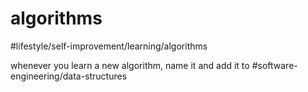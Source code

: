 # algorithms
#lifestyle/self-improvement/learning/algorithms

whenever you learn a new algorithm, name it and add it to #software-engineering/data-structures